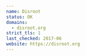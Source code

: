 ```yaml
---
name: Disroot
status: OK
domains: 
  - disroot.org
strict_tls: 1
last_checked: 2017-06
website: https://disroot.org
---
```

